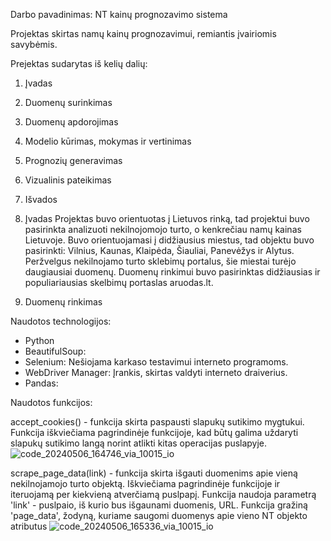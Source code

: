 Darbo pavadinimas: NT kainų prognozavimo sistema

Projektas skirtas namų kainų prognozavimui, remiantis įvairiomis savybėmis.

Prejektas sudarytas iš kelių dalių:

1. Įvadas
2. Duomenų surinkimas 
3. Duomenų apdorojimas 
4. Modelio kūrimas, mokymas ir vertinimas 
5. Prognozių generavimas 
6. Vizualinis pateikimas 
7. Išvados

1. Įvadas
Projektas buvo orientuotas į Lietuvos rinką, tad projektui buvo pasirinkta analizuoti
nekilnojomojo turto, o kenkrečiau namų kainas Lietuvoje. Buvo orientuojamasi į didžiausius 
miestus, tad objektu buvo pasirinkti: Vilnius, Kaunas, Klaipėda, Šiauliai, Panevėžys ir 
Alytus. Peržvelgus nekilnojamo turto sklebimų portalus, šie miestai turėjo daugiausiai 
duomenų. Duomenų rinkimui buvo pasirinktas didžiausias ir populiariausias skelbimų portaslas
aruodas.lt.

2. Duomenų rinkimas

Naudotos technologijos:

- Python
- BeautifulSoup: 
- Selenium: Nešiojama karkaso testavimui interneto programoms.
- WebDriver Manager: Įrankis, skirtas valdyti interneto draiverius.
- Pandas: 

Naudotos funkcijos:

accept_cookies() - funkcija skirta paspausti slapukų sutikimo mygtukui. Funkcija iškviečiama 
pagrindinėje funkcijoje, kad būtų galima uždaryti slapukų sutikimo langą norint atlikti kitas 
operacijas puslapyje. 
![code_20240506_164746_via_10015_io](https://github.com/aMiroslav/BaigiamasisDarbas/assets/163419923/74aea71a-7604-46d6-bf4b-2af2b9f2fc7c)


scrape_page_data(link) - funkcija skirta išgauti duomenims apie vieną nekilnojamojo turto objektą.
Iškviečiama pagrindinėje funkcijoje ir iteruojamą per kiekvieną atverčiamą puslpapį. 
Funkcija naudoja parametrą 'link' - puslpaio, iš kurio bus išgaunami duomenis, URL.
Funkcija gražiną 'page_data', žodyną, kuriame saugomi duomenys apie vieno NT objekto atributus
![code_20240506_165336_via_10015_io](https://github.com/aMiroslav/BaigiamasisDarbas/assets/163419923/1204ea94-e088-44f5-b5a8-0ec9846772ff)
